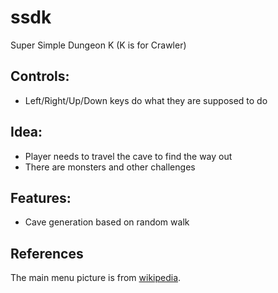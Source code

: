 # ssdk
Super Simple Dungeon K (K is for Crawler)

## Controls:
* Left/Right/Up/Down keys do what they are supposed to do

## Idea:
* Player needs to travel the cave to find the way out
* There are monsters and other challenges

## Features:
* Cave generation based on random walk

## References
The main menu picture is from 
[wikipedia](https://commons.wikimedia.org/wiki/File:Fak%C4%B1ll%C4%B1_Ma%C4%9Faras%C4%B1,_Ak%C3%A7akoca.jpg).